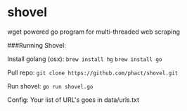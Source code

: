 # shovel
wget powered go program for multi-threaded web scraping

###Running Shovel:

Install golang (osx):
`brew install hg`
`brew install go`

Pull repo:
`git clone https://github.com/phact/shovel.git`

Run shovel:
`go run shovel.go`

Config:
Your list of URL's goes in data/urls.txt
